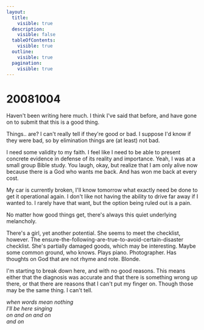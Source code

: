 ```yaml
---
layout:
  title:
    visible: true
  description:
    visible: false
  tableOfContents:
    visible: true
  outline:
    visible: true
  pagination:
    visible: true
---
```


# 20081004

Haven't been writing here much. I think I've said that before, and have gone on to submit that this is a good thing.

Things.. are? I can't really tell if they're good or bad. I suppose I'd know if they were bad, so by elimination things are (at least) not bad.

I need some validity to my faith. I feel like I need to be able to present concrete evidence in defense of its reality and importance. Yeah, I was at a small group Bible study. You laugh, okay, but realize that I am only alive now because there is a God who wants me back. And has won me back at every cost.

My car is currently broken, I'll know tomorrow what exactly need be done to get it operational again. I don't like not having the ability to drive far away if I wanted to. I rarely have that want, but the option being ruled out is a pain.

No matter how good things get, there's always this quiet underlying melancholy.

There's a girl, yet another potential. She seems to meet the checklist, however. The ensure-the-following-are-true-to-avoid-certain-disaster checklist. She's partially damaged goods, which may be interesting. Maybe some common ground, who knows. Plays piano. Photographer. Has thoughts on God that are not rhyme and rote. Blonde.

I'm starting to break down here, and with no good reasons. This means either that the diagnosis was accurate and that there is something wrong up there, or that there are reasons that I can't put my finger on. Though those may be the same thing. I can't tell.

_when words mean nothing_\
_I'll be here singing_\
_on and on and on_\
_and on_
